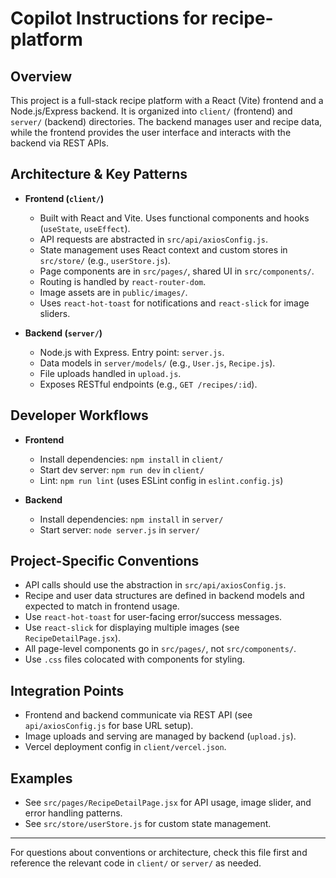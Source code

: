 # Copilot Instructions for recipe-platform

## Overview
This project is a full-stack recipe platform with a React (Vite) frontend and a Node.js/Express backend. It is organized into `client/` (frontend) and `server/` (backend) directories. The backend manages user and recipe data, while the frontend provides the user interface and interacts with the backend via REST APIs.

## Architecture & Key Patterns
- **Frontend (`client/`)**
  - Built with React and Vite. Uses functional components and hooks (`useState`, `useEffect`).
  - API requests are abstracted in `src/api/axiosConfig.js`.
  - State management uses React context and custom stores in `src/store/` (e.g., `userStore.js`).
  - Page components are in `src/pages/`, shared UI in `src/components/`.
  - Routing is handled by `react-router-dom`.
  - Image assets are in `public/images/`.
  - Uses `react-hot-toast` for notifications and `react-slick` for image sliders.

- **Backend (`server/`)**
  - Node.js with Express. Entry point: `server.js`.
  - Data models in `server/models/` (e.g., `User.js`, `Recipe.js`).
  - File uploads handled in `upload.js`.
  - Exposes RESTful endpoints (e.g., `GET /recipes/:id`).

## Developer Workflows
- **Frontend**
  - Install dependencies: `npm install` in `client/`
  - Start dev server: `npm run dev` in `client/`
  - Lint: `npm run lint` (uses ESLint config in `eslint.config.js`)

- **Backend**
  - Install dependencies: `npm install` in `server/`
  - Start server: `node server.js` in `server/`

## Project-Specific Conventions
- API calls should use the abstraction in `src/api/axiosConfig.js`.
- Recipe and user data structures are defined in backend models and expected to match in frontend usage.
- Use `react-hot-toast` for user-facing error/success messages.
- Use `react-slick` for displaying multiple images (see `RecipeDetailPage.jsx`).
- All page-level components go in `src/pages/`, not `src/components/`.
- Use `.css` files colocated with components for styling.

## Integration Points
- Frontend and backend communicate via REST API (see `api/axiosConfig.js` for base URL setup).
- Image uploads and serving are managed by backend (`upload.js`).
- Vercel deployment config in `client/vercel.json`.

## Examples
- See `src/pages/RecipeDetailPage.jsx` for API usage, image slider, and error handling patterns.
- See `src/store/userStore.js` for custom state management.

---

For questions about conventions or architecture, check this file first and reference the relevant code in `client/` or `server/` as needed.
